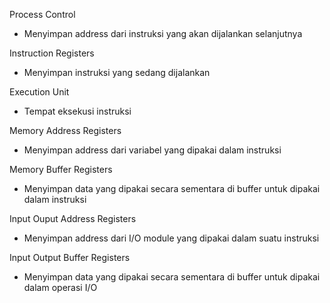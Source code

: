 Process Control
- Menyimpan address dari instruksi yang akan dijalankan selanjutnya

Instruction Registers
- Menyimpan instruksi yang sedang dijalankan

Execution Unit
- Tempat eksekusi instruksi

Memory Address Registers
- Menyimpan address dari variabel yang dipakai dalam instruksi

Memory Buffer Registers
- Menyimpan data yang dipakai secara sementara di buffer untuk dipakai dalam instruksi

Input Ouput Address Registers
- Menyimpan address dari I/O module yang dipakai dalam suatu instruksi

Input Output Buffer Registers
- Menyimpan data yang dipakai secara sementara di buffer untuk dipakai dalam operasi I/O